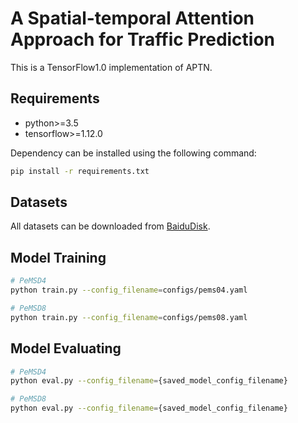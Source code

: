 # A Spatial-temporal Attention Approach for Traffic Prediction

This is a TensorFlow1.0 implementation of APTN.

## Requirements
- python>=3.5
- tensorflow>=1.12.0

Dependency can be installed using the following command:
```bash
pip install -r requirements.txt
```

## Datasets
All datasets can be downloaded from [BaiduDisk](https://pan.baidu.com/s/1H6mfLB1MErHuh6gDrs88sw).


## Model Training
```bash
# PeMSD4
python train.py --config_filename=configs/pems04.yaml

# PeMSD8
python train.py --config_filename=configs/pems08.yaml
```


## Model Evaluating
```bash
# PeMSD4
python eval.py --config_filename={saved_model_config_filename}

# PeMSD8
python eval.py --config_filename={saved_model_config_filename}
```